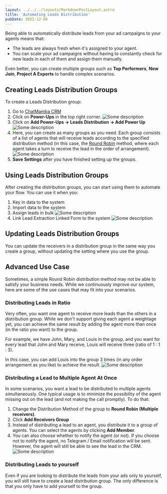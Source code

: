 ```yaml
---
layout: ../../../layouts/MarkdownPostLayout.astro
title: 'Automating Leads Distribution'
pubDate: 2022-12-06
---
```


Being able to automatically distribute leads from your ad campaigns to your agents means that:

- The leads are always fresh when it's assigned to your agent.
- You can scale your ad campaigns without having to constantly check for new leads in each of them and assign them manually.

Even better, you can create multiple groups such as **Top Performers**, **New Join**, **Project A Experts** to handle complex scenarios.

## Creating Leads Distribution Groups

To create a Leads Distribution group:

1. Go to [ChatMamba CRM](https://chatmamba.com/crm)
2. Click on **Power-Ups** in the top right corner.
![Some description](/kb/automating-leads-distribution/power-ups-button.png)
3. Click on **Add Power-Ups → Leads Distribution → Add Power Up**
![Some description](/kb/automating-leads-distribution/leads-distribution-power-up.png)
4. Here, you can create as many groups as you need. Each group consists of a list of agents that will receive leads according to the specified distribution method (in this case, the [Round Robin](https://en.wikipedia.org/wiki/Round-robin_scheduling) method, where each agent takes a turn to receive the lead in the order of arrangement).
![Some description](/kb/automating-leads-distribution/lead-distribution-group-basics.png)
5. **Save Settings** after you have finished setting up the groups.

## Using Leads Distribution Groups

After creating the distribution groups, you can start using them to automate your flow. You can use it when you:

1. Key in data to the system
2. Import data to the system
3. Assign leads in bulk
![Some description](/kb/automating-leads-distribution/bulk-assign-lead-to-distribution-group.png)
4. Link Lead Extraction Linked Form to the system
![Some description](/kb/automating-leads-distribution/lead-extraction-to-distribution-group.png)

## Updating Leads Distribution Groups

You can update the receivers in a distribution group in the same way you create a group, without updating the setting where you use the group.

## Advanced Use Case

Sometimes, a simple Round Robin distribution method may not be able to satisfy your business needs. While we continuously improve our system, here are some of the use cases that may fit into your scenarios.

### Distributing Leads in Ratio

Very often, you want one agent to receive more leads than the others in a distribution group. While we don't support giving each agent a weightage yet, you can achieve the same result by adding the agent more than once (in the ratio you want) to the group.

For example, we have John, Mary, and Louis in the group, and you want for every lead that John and Mary receive, Louis will receive three (ratio of 1 : 1 : 3).

In this case, you can add Louis into the group 3 times (in any order arrangement as you like) to achieve the result.
![Some description](/kb/automating-leads-distribution/distributing-leads-with-ratio.png)

### Distributing a Lead to Multiple Agent At Once

In some scenarios, you want a lead to be distributed to multiple agents simultaneously. One typical usage is to minimize the possibility of the agent missing out on the lead (and not making the call promptly). To do that:

1. Change the Distribution Method of the group to **Round Robin (Multiple receivers)**.
2. Click **Add Receivers Group**
3. Instead of distributing a lead to an agent, you distribute it to a group of agents. You can select the agents by clicking **Add Member**.
4. You can also choose whether to notify the agent (or not). If you choose not to notify the agent, no Telegram / Email notification will be sent. However, the agent will still be able to see the lead in the CRM.
![Some description](/kb/automating-leads-distribution/dsitribute-leads-to-multiple-agents-at-once.png)

### Distributing Leads to yourself

Even if you are looking to distribute the leads from your ads only to yourself, you will still have to create a lead distribution group. The only difference is that you only have to add yourself to the group.
